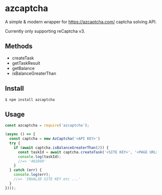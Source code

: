 # azcaptcha

A simple & modern wrapper for https://azcaptcha.com/ captcha solving API.

Currently only supporting reCaptcha v3.

## Methods
* createTask
* getTaskResult
* getBalance
* isBalanceGreaterThan

## Install

```
$ npm install azcaptcha
```

## Usage

```js
const azcaptcha = require('azcaptcha');

(async () => {
  const captcha = new AzCaptcha('<API KEY>')
  try {
    if (await captcha.isBalanceGreaterThan(2)) {
      const taskId = await captcha.createTask('<SITE KEY>', '<PAGE URL>')
      console.log(taskId);
      //=> '402049'
    }
  } catch (err) {
    console.log(err);
    //=> 'INVALID SITE KEY etc ...'
  }
})();
```